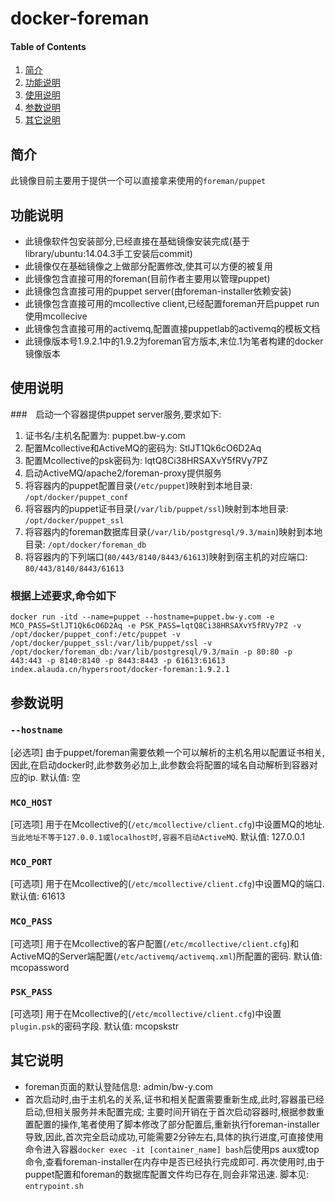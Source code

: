 # docker-foreman

#### Table of Contents

1. [简介](#简介)
2. [功能说明](#功能说明)
3. [使用说明](#使用说明)
4. [参数说明](#参数说明)
5. [其它说明](#其它说明)

## 简介
此镜像目前主要用于提供一个可以直接拿来使用的`foreman/puppet`

## 功能说明
* 此镜像软件包安装部分,已经直接在基础镜像安装完成(基于library/ubuntu:14.04.3手工安装后commit)
* 此镜像仅在基础镜像之上做部分配置修改,使其可以方便的被复用
* 此镜像包含直接可用的foreman(目前作者主要用以管理puppet)
* 此镜像包含直接可用的puppet server(由foreman-installer依赖安装)
* 此镜像包含直接可用的mcollective client,已经配置foreman开启puppet run使用mcollecive
* 此镜像包含直接可用的activemq,配置直接puppetlab的activemq的模板文档
* 此镜像版本号1.9.2.1中的1.9.2为foreman官方版本,末位.1为笔者构建的docker镜像版本

## 使用说明

###　启动一个容器提供puppet server服务,要求如下:
1. 证书名/主机名配置为: puppet.bw-y.com
2. 配置Mcollective和ActiveMQ的密码为: StlJT1Qk6cO6D2Aq
3. 配置Mcollective的psk密码为: lqtQ8Ci38HRSAXvY5fRVy7PZ
4. 启动ActiveMQ/apache2/foreman-proxy提供服务
5. 将容器内的puppet配置目录(`/etc/puppet`)映射到本地目录: `/opt/docker/puppet_conf`
6. 将容器内的puppet证书目录(`/var/lib/puppet/ssl`)映射到本地目录: `/opt/docker/puppet_ssl`
7. 将容器内的foreman数据库目录(`/var/lib/postgresql/9.3/main`)映射到本地目录: `/opt/docker/foreman_db`
8. 将容器内的下列端口(`80/443/8140/8443/61613`)映射到宿主机的对应端口: `80/443/8140/8443/61613`

### 根据上述要求,命令如下

```
docker run -itd --name=puppet --hostname=puppet.bw-y.com -e MCO_PASS=StlJT1Qk6cO6D2Aq -e PSK_PASS=lqtQ8Ci38HRSAXvY5fRVy7PZ -v /opt/docker/puppet_conf:/etc/puppet -v /opt/docker/puppet_ssl:/var/lib/puppet/ssl -v /opt/docker/foreman_db:/var/lib/postgresql/9.3/main -p 80:80 -p 443:443 -p 8140:8140 -p 8443:8443 -p 61613:61613 index.alauda.cn/hypersroot/docker-foreman:1.9.2.1
```

## 参数说明

### `--hostname`
[必选项] 由于puppet/foreman需要依赖一个可以解析的主机名用以配置证书相关,因此,在启动docker时,此参数务必加上,此参数会将配置的域名自动解析到容器对应的ip.  默认值: 空

### `MCO_HOST`
[可选项] 用于在Mcollective的(`/etc/mcollective/client.cfg`)中设置MQ的地址. `当此地址不等于127.0.0.1或localhost时,容器不启动ActiveMQ`. 默认值: 127.0.0.1

### `MCO_PORT`
[可选项] 用于在Mcollective的(`/etc/mcollective/client.cfg`)中设置MQ的端口. 默认值: 61613

### `MCO_PASS`
[可选项] 用于在Mcollective的客户配置(`/etc/mcollective/client.cfg`)和ActiveMQ的Server端配置(`/etc/activemq/activemq.xml`)所配置的密码. 默认值: mcopassword

### `PSK_PASS`
[可选项] 用于在Mcollective的(`/etc/mcollective/client.cfg`)中设置`plugin.psk`的密码字段. 默认值: mcopskstr

## 其它说明
* foreman页面的默认登陆信息: admin/bw-y.com
* 首次启动时,由于主机名的关系,证书和相关配置需要重新生成,此时,容器虽已经启动,但相关服务并未配置完成; 主要时间开销在于首次启动容器时,根据参数重置配置的操作,笔者使用了脚本修改了部分配置后,重新执行foreman-installer导致,因此,首次完全启动成功,可能需要2分钟左右,具体的执行进度,可直接使用命令进入容器`docker exec -it [container_name] bash`后使用ps aux或top命令,查看foreman-installer在内存中是否已经执行完成即可. 再次使用时,由于puppet配置和foreman的数据库配置文件均已存在,则会非常迅速. 脚本见: `entrypoint.sh`

